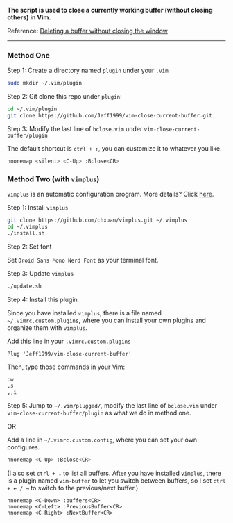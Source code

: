 **The script is used to close a currently working buffer (without closing others) in Vim.**

Reference: [Deleting a buffer without closing the window](https://vim.fandom.com/wiki/Deleting_a_buffer_without_closing_the_window)

--------------------------------

### Method One

Step 1: Create a directory named `plugin` under your `.vim`

```bash
sudo mkdir ~/.vim/plugin
```

Step 2: Git clone this repo under `plugin`:
```bash
cd ~/.vim/plugin
git clone https://github.com/Jeff1999/vim-close-current-buffer.git
```

Step 3: Modify the last line of `bclose.vim` under `vim-close-current-buffer/plugin`

The default shortcut is `ctrl + ↑`, you can customize it to whatever you like.

```bash
nnoremap <silent> <C-Up> :Bclose<CR>
```

### Method Two (with `vimplus`)

`vimplus` is an automatic configuration program. More details? Click [here](https://github.com/chxuan/vimplus).

Step 1: Install `vimplus`

```bash
git clone https://github.com/chxuan/vimplus.git ~/.vimplus
cd ~/.vimplus
./install.sh
```

Step 2: Set font

Set `Droid Sans Mono Nerd Font` as your terminal font.

Step 3: Update `vimplus`

```bash
./update.sh
```

Step 4: Install this plugin

Since you have installed `vimplus`, there is a file named `~/.vimrc.custom.plugins`, where you can install your own plugins and organize them with `vimplus`.

Add this line in your `.vimrc.custom.plugins`

```
Plug 'Jeff1999/vim-close-current-buffer'
```

Then, type those commands in your Vim:

```bash
:w
,s
,,i
```

Step 5: Jump to `~/.vim/plugged/`, modify the last line of `bclose.vim` under `vim-close-current-buffer/plugin` as what we do in method one.

OR

Add a line in `~/.vimrc.custom.config`, where you can set your own configures.

```bash
nnoremap <C-Up> :Bclose<CR>
```

(I also set `ctrl + ↓` to list all buffers. After you have installed `vimplus`, there is a plugin named `vim-buffer` to let you switch between buffers, so I set `ctrl + ← / →` to switch to the previous/next buffer.)

```
nnoremap <C-Down> :buffers<CR>
nnoremap <C-Left> :PreviousBuffer<CR>
nnoremap <C-Right> :NextBuffer<CR>
```

